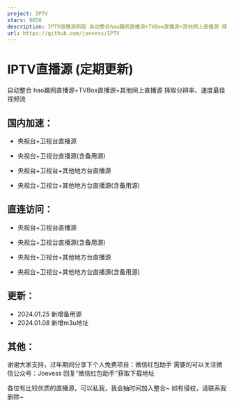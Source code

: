 ```yaml
---
project: IPTV
stars: 9650
description: IPTV直播源抓取 自动整合hao趣网直播源+TVBox直播源+其他网上直播源 择取分辨率、速度最佳视频流 定期更新
url: https://github.com/joevess/IPTV
---
```


IPTV直播源 (定期更新)
==============

自动整合 hao趣网直播源+TVBox直播源+其他网上直播源 择取分辨率、速度最佳视频流

国内加速：
-----

-   央视台+卫视台直播源
    
-   央视台+卫视台直播源(含备用源)
    
-   央视台+卫视台+其他地方台直播源
    
-   央视台+卫视台+其他地方台直播源(含备用源)
    

直连访问：
-----

-   央视台+卫视台直播源
    
-   央视台+卫视台直播源(含备用源)
    
-   央视台+卫视台+其他地方台直播源
    
-   央视台+卫视台+其他地方台直播源(含备用源)
    

更新：
---

-   2024.01.25 新增备用源
-   2024.01.08 新增m3u地址

其他：
---

谢谢大家支持，过年期间分享下个人免费项目：微信红包助手 需要的可以关注微信公众号：Joevess 回复"微信红包助手"获取下载地址

各位有比较优质的直播源，可以私我，我会抽时间加入整合~ 如有侵权，请联系我删除~
